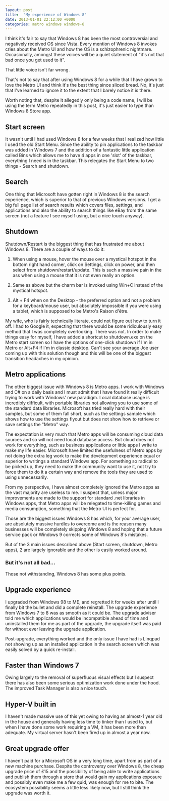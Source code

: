```yaml
---
layout: post
title:  "My experience of Windows 8"
date: 2013-01-01 22:12:00 +0000
categories: metro windows windows-8
---
```


I think it's fair to say that Windows 8 has been the most controversial and negatively received OS since Vista. Every mention of Windows 8 invokes cries about the Metro UI and how the OS is a schizophrenic nightmare. Occasionally, amongst these voices will be a quiet statement of "it's not that bad once you get used to it".

That little voice isn't far wrong.

That's not to say that after using Windows 8 for a while that I have grown to love the Metro UI and think it's the best thing since sliced bread. No, it's just that I've learned to ignore it to the extent that I barely notice it is there.

Worth noting that, despite it allegedly only being a code name, I will be using the term Metro repeatedly in this post, it's just easier to type than Windows 8 Store app.

## Start screen
It wasn't until I had used Windows 8 for a few weeks that I realized how little I used the old Start Menu. Since the ability to pin applications to the taskbar was added in Windows 7 and the addition of a fantastic little application called Bins which allows me to have 4 apps in one 'slot' of the taskbar, everything I need is in the taskbar. This relegates the Start Menu to two things - Search and shutdown.

## Search
One thing that Microsoft have gotten right in Windows 8 is the search experience, which is superior to that of previous Windows versions. I get a big full page list of search results which covers files, settings, and applications and also the ability to search things like eBay from the same screen (not a feature I see myself using, but a nice touch anyway).

## Shutdown
Shutdown/Restart is the biggest thing that has frustrated me about Windows 8. There are a couple of ways to do it:

1. When using a mouse, hover the mouse over a mystical hotspot in the bottom right hand corner, click on Settings, click on power, and then select from shutdown/restart/update. This is such a massive pain in the ass when using a mouse that it is not even really an option.

2. Same as above but the charm bar is invoked using Win+C instead of the mystical hotspot.

3. Alt + F4 when on the Desktop - the preferred option and not a problem for a keyboard/mouse user, but absolutely impossible if you were using a tablet, which is supposed to be Metro's Raison d'être.

My wife, who is fairly technically literate, could not figure out how to turn it off. I had to Google it, expecting that there would be some ridiculously easy method that I was completely overlooking. There was not. In order to make things easy for myself, I have added a shortcut to shutdown.exe on the Metro start screen so I have the options of one-click shutdown if I'm in Metro or Alt+F4 if I'm in classic desktop. Can't see your average Joe user coming up with this solution though and this will be one of the biggest transition headaches in my opinion.

## Metro applications
The other biggest issue with Windows 8 is Metro apps. I work with Windows and C# on a daily basis and I must admit that I have found it really difficult trying to work with Windows' new paradigm. Local database usage is incredibly difficult, with portable libraries not allowing you to use some of the standard data libraries. Microsoft has tried really hard with their samples, but some of them fall short, such as the settings sample which shows how to use the settings flyout but does not show how to retrieve or save settings the "Metro" way.

The expectation is very much that Metro apps will be consuming cloud data sources and so will not need local database access. But cloud does not work for everything, such as business applications or little apps I write to make my life easier. Microsoft have limited the usefulness of Metro apps by not doing the extra leg work to make the development experience equal or superior to writings a standard Windows app. For something so radical to be picked up, they need to make the community want to use it, not try to force them to do it a certain way and remove the tools they are used to using unnecessarily.

From my perspective, I have almost completely ignored the Metro apps as the vast majority are useless to me. I suspect that, unless major improvements are made to the support for standard .net libraries in Windows apps, that Metro apps will be relegated to time-killing games and media consumption, something that the Metro UI is perfect for.

Those are the biggest issues Windows 8 has which, for your average user, are absolutely massive hurdles to overcome and is the reason many businesses will be completely skipping Windows 8 and hoping that a future service pack or Windows 9 corrects some of Windows 8's mistakes.

But of the 3 main issues described above (Start screen, shutdown, Metro apps), 2 are largely ignorable and the other is easily worked around.

### But it's not all bad...

Those not withstanding, Windows 8 has some plus points.

## Upgrade experience
I upgraded from Windows 98 to ME, and regretted it for weeks after until I finally bit the bullet and did a complete reinstall. The upgrade experience from Windows 7 to 8 was as smooth as it could be. The upgrade adviser told me which applications would be incompatible ahead of time and uninstalled them for me as part of the upgrade, the upgrade itself was paid for without ever leaving the upgrade application.

Post-upgrade, everything worked and the only issue I have had is Linqpad not showing up as an installed application in the search screen which was easily solved by a quick re-install.

## Faster than Windows 7
Owing largely to the removal of superfluous visual effects but I suspect there has also been some serious optimization work done under the hood. The improved Task Manager is also a nice touch.

## Hyper-V built in
I haven't made massive use of this yet owing to having an almost-1 year old in the house and generally having less time to tinker than I used to, but when I have done some work requiring a VM, it has been more than adequate. My virtual server hasn't been fired up in almost a year now.

## Great upgrade offer
I haven't paid for a Microsoft OS in a very long time, apart from as part of a new machine purchase. Despite the controversy over Windows 8, the cheap upgrade price of £15 and the possibility of being able to write applications and publish them through a store that would gain my applications exposure and possibly even make me a few quid, was enough for me to bite. The ecosystem possibility seems a little less likely now, but I still think the upgrade was worth it.
